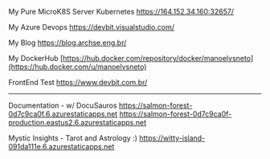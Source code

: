 My Pure MicroK8S Server Kubernetes
https://164.152.34.160:32657/

My Azure Devops
https://devbit.visualstudio.com/

My Blog
https://blog.archse.eng.br/

My DockerHub 
[https://hub.docker.com/repository/docker/manoelvsneto](https://hub.docker.com/u/manoelvsneto)

FrontEnd Test
https://www.devbit.com.br/

---------------------------------------
Documentation - w/ DocuSauros
https://salmon-forest-0d7c9ca0f.6.azurestaticapps.net
https://salmon-forest-0d7c9ca0f-production.eastus2.6.azurestaticapps.net

Mystic Insights - Tarot and Astrology :)
https://witty-island-091da111e.6.azurestaticapps.net
